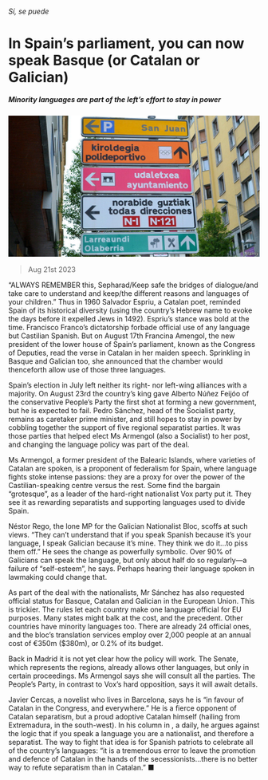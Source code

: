 ###### Sí, se puede

# In Spain’s parliament, you can now speak Basque (or Catalan or Galician) 

##### Minority languages are part of the left’s effort to stay in power 

![image](images/20230826_EUP502.jpg) 

> Aug 21st 2023 

“ALWAYS REMEMBER this, Sepharad/Keep safe the bridges of dialogue/and take care to understand and keep/the different reasons and languages of your children.” Thus in 1960 Salvador Espriu, a Catalan poet, reminded Spain of its historical diversity (using the country’s Hebrew name to evoke the days before it expelled Jews in 1492). Espriu’s stance was bold at the time. Francisco Franco’s dictatorship forbade official use of any language but Castilian Spanish. But on August 17th Francina Amengol, the new president of the lower house of Spain’s parliament, known as the Congress of Deputies, read the verse in Catalan in her maiden speech. Sprinkling in Basque and Galician too, she announced that the chamber would thenceforth allow use of those three languages. 

Spain’s election in July left neither its right- nor left-wing alliances with a majority. On August 23rd the country’s king gave Alberto Núñez Feijóo of the conservative People’s Party the first shot at forming a new government, but he is expected to fail. Pedro Sánchez, head of the Socialist party, remains as caretaker prime minister, and still hopes to stay in power by cobbling together the support of five regional separatist parties. It was those parties that helped elect Ms Armengol (also a Socialist) to her post, and changing the language policy was part of the deal. 

Ms Armengol, a former president of the Balearic Islands, where varieties of Catalan are spoken, is a proponent of federalism for Spain, where language fights stoke intense passions: they are a proxy for  over the power of the Castilian-speaking centre versus the rest. Some find the bargain “grotesque”, as a leader of the hard-right nationalist Vox party put it. They see it as rewarding separatists and supporting languages used to divide Spain.

Néstor Rego, the lone MP for the Galician Nationalist Bloc, scoffs at such views. “They can’t understand that if you speak Spanish because it’s your language, I speak Galician because it’s mine. They think we do it…to piss them off.” He sees the change as powerfully symbolic. Over 90% of Galicians can speak the language, but only about half do so regularly—a failure of “self-esteem”, he says. Perhaps hearing their language spoken in lawmaking could change that.

As part of the deal with the nationalists, Mr Sánchez has also requested official status for Basque, Catalan and Galician in the European Union. This is trickier. The rules let each country make one language official for EU purposes. Many states might balk at the cost, and the precedent. Other countries have minority languages too. There are already 24 official ones, and the bloc’s translation services employ over 2,000 people at an annual cost of €350m ($380m), or 0.2% of its budget.

Back in Madrid it is not yet clear how the policy will work. The Senate, which represents the regions, already allows other languages, but only in certain proceedings. Ms Armengol says she will consult all the parties. The People’s Party, in contrast to Vox’s hard opposition, says it will await details. 

Javier Cercas, a novelist who lives in Barcelona, says he is “in favour of Catalan in the Congress, and everywhere.” He is a fierce opponent of Catalan separatism, but a proud adoptive Catalan himself (hailing from Extremadura, in the south-west). In his column in , a daily, he argues against the logic that if you speak a language you are a nationalist, and therefore a separatist. The way to fight that idea is for Spanish patriots to celebrate all of the country’s languages: “it is a tremendous error to leave the promotion and defence of Catalan in the hands of the secessionists…there is no better way to refute separatism than in Catalan.” ■

